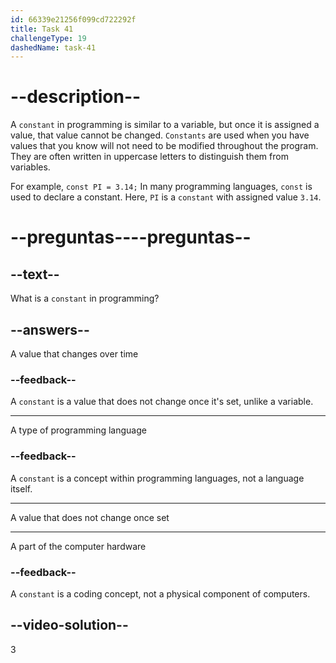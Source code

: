 ```yaml
---
id: 66339e21256f099cd722292f
title: Task 41
challengeType: 19
dashedName: task-41
---
```


# --description--

A `constant` in programming is similar to a variable, but once it is assigned a value, that value cannot be changed. `Constants` are used when you have values that you know will not need to be modified throughout the program. They are often written in uppercase letters to distinguish them from variables.

For example, `const PI = 3.14;` In many programming languages, `const` is used to declare a constant. Here, `PI` is a `constant` with assigned value `3.14`.

# --preguntas----preguntas--

## --text--

What is a `constant` in programming?

## --answers--

A value that changes over time

### --feedback--

A `constant` is a value that does not change once it's set, unlike a variable.

---

A type of programming language

### --feedback--

A `constant` is a concept within programming languages, not a language itself.

---

A value that does not change once set

---

A part of the computer hardware

### --feedback--

A `constant` is a coding concept, not a physical component of computers.

## --video-solution--

3
